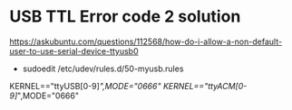 # USB TTL Error code 2 solution
https://askubuntu.com/questions/112568/how-do-i-allow-a-non-default-user-to-use-serial-device-ttyusb0
- sudoedit /etc/udev/rules.d/50-myusb.rules

KERNEL=="ttyUSB[0-9]*",MODE="0666"
KERNEL=="ttyACM[0-9]*",MODE="0666"
